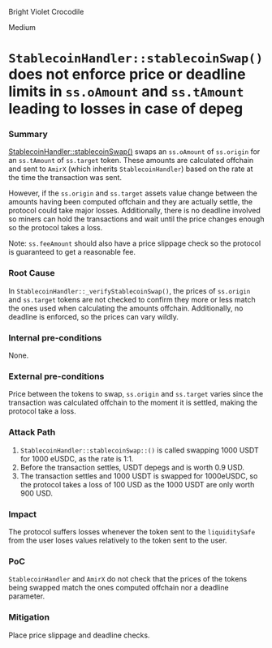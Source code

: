 Bright Violet Crocodile

Medium

# `StablecoinHandler::stablecoinSwap()` does not enforce price or deadline limits in `ss.oAmount` and `ss.tAmount` leading to losses in case of depeg

### Summary

[StablecoinHandler::stablecoinSwap()](https://github.com/sherlock-audit/2024-11-telcoin/blob/main/telcoin-audit/contracts/stablecoin/StablecoinHandler.sol#L123) swaps an `ss.oAmount` of `ss.origin` for an `ss.tAmount` of `ss.target` token. These amounts are calculated offchain and sent to `AmirX` (which inherits `StablecoinHandler`) based on the rate at the time the transaction was sent. 

However, if the `ss.origin` and `ss.target` assets value change between the amounts having been computed offchain and they are actually settle, the protocol could take major losses. Additionally, there is no deadline involved so miners can hold the transactions and wait until the price changes enough so the protocol takes a loss.

Note: `ss.feeAmount` should also have a price slippage check so the protocol is guaranteed to get a reasonable fee.

### Root Cause

In `StablecoinHandler::_verifyStablecoinSwap()`, the prices of `ss.origin` and `ss.target` tokens are not checked to confirm they more or less match the ones used when calculating the amounts offchain.  Additionally, no deadline is enforced, so the prices can vary wildly.

### Internal pre-conditions

None.

### External pre-conditions

Price between the tokens to swap, `ss.origin` and `ss.target` varies since the transaction was calculated offchain to the moment it is settled, making the protocol take a loss.

### Attack Path

1. `StablecoinHandler::stablecoinSwap::()` is called swapping 1000 USDT for 1000 eUSDC, as the rate is 1:1.
2. Before the transaction settles, USDT depegs and is worth 0.9 USD.
3. The transaction settles and 1000 USDT is swapped for 1000eUSDC, so the protocol takes a loss of 100 USD as the 1000 USDT are only worth 900 USD.

### Impact

The protocol suffers losses whenever the token sent to the `liquiditySafe` from the user loses values relatively to the token sent to the user.

### PoC

`StablecoinHandler` and `AmirX` do not check that the prices of the tokens being swapped match the ones computed offchain nor a deadline parameter.

### Mitigation

Place price slippage and deadline checks.